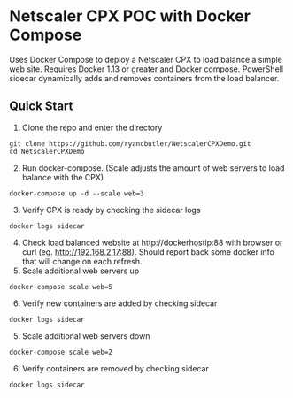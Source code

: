 # Netscaler CPX POC with Docker Compose
Uses Docker Compose to deploy a Netscaler CPX to load balance a simple web site. Requires Docker 1.13 or greater and Docker compose. PowerShell sidecar dynamically adds and removes containers from the load balancer.

## Quick Start
1. Clone the repo and enter the directory
```
git clone https://github.com/ryancbutler/NetscalerCPXDemo.git
cd NetscalerCPXDemo
```
2. Run docker-compose. (Scale adjusts the amount of web servers to load balance with the CPX)
```
docker-compose up -d --scale web=3
```
3. Verify CPX is ready by checking the sidecar logs
```
docker logs sidecar
```
4. Check load balanced website at http://dockerhostip:88 with browser or curl (eg. http://192.168.2.17:88). Should report back some docker info that will change on each refresh.
5. Scale additional web servers up
```
docker-compose scale web=5
```
6. Verify new containers are added by checking sidecar
```
docker logs sidecar
```
5. Scale additional web servers down
```
docker-compose scale web=2
```
6. Verify containers are removed by checking sidecar
```
docker logs sidecar
```





